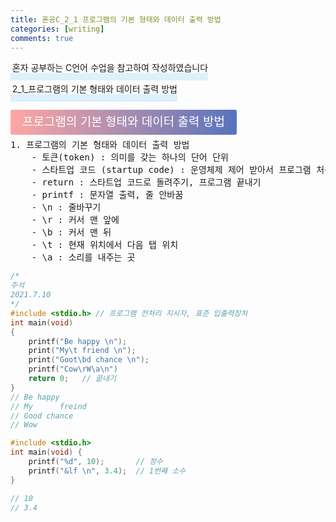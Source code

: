 ```yaml
---
title: 혼공C_2_1 프로그램의 기본 형태와 데이터 출력 방법
categories: [writing] 
comments: true
---
```

<p><span style="border-bottom: 12px solid #dcf1fb; padding: 0 0 0 0.2em;">혼자 공부하는 C언어 수업을 참고하여 작성하였습니다</span></p>
<p><span style="border-bottom: 12px solid #dcf1fb; padding: 0 0 0 0.2em;">2_1_프로그램의 기본 형태와 데이터 출력 방법</span></p>

<html lang="en">
<head>
    <meta charset="UTF-8">
    <title>정의</title>
</head>
<body>

<pre>
</pre>

<p><span style="background: linear-gradient(to right, #ffa7a3, #5673bd); padding: 0.43em 1em; font-size: 19px; border-radius: 3px; color: #ffffff;">프로그램의 기본 형태와 데이터 출력 방법</span></p>
<pre>
1. 프로그램의 기본 형태와 데이터 출력 방법
    - 토큰(token) : 의미를 갖는 하나의 단어 단위
    - 스타트업 코드 (startup code) : 운영체제 제어 받아서 프로그램 처음 시작하는 코드 (main 호출)
    - return : 스타트업 코드로 돌려주기, 프로그램 끝내기
    - printf : 문자열 출력, 줄 안바꿈
    - \n : 줄바꾸기
    - \r : 커서 맨 앞에
    - \b : 커서 맨 뒤
    - \t : 현재 위치에서 다음 탭 위치
    - \a : 소리를 내주는 곳
</pre>
</body>
</html>

```c
/*
주석
2021.7.10 
*/
#include <stdio.h> // 프로그램 전처리 지시자, 표준 입출력장치
int main(void)
{
    printf("Be happy \n");
    print("My\t friend \n");
    print("Goot\bd chance \n");
    printf("Cow\rW\a\n")
    return 0;   // 끝내기
}
// Be happy
// My      freind
// Good chance
// Wow
```

```c
#include <stdio.h>
int main(void) {
    printf("%d", 10);       // 정수
    printf("&lf \n", 3.4);  // 1번째 소수
}

// 10
// 3.4
```
